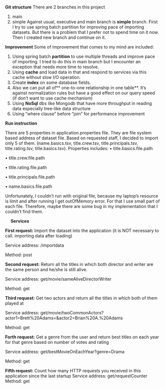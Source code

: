 **Git structure**
There are 2 branches in this project 
1.	main 
2.	simple 
Against usual, executive and main branch is **simple** branch. First I try to use spring batch partition for improving pace of importing datasets. But there is a problem that I prefer not to spend time on it now. Then I created new branch and continue on it. 

**Improvement**
Some of improvement that comes to my mind are included:
1.	Using spring batch **partition** to use multiple threads and improve pace of importing. I tried to do this in main branch but I encounter an exception that needs more time to resolve.
2.	Using **cache** and load data in that and respond to services via this cache without slow I/O operation.
3.	Create **index** on some database fields.
4.	Also we can put all of** one-to-one relationship in one table**.  It’s against normalization rules but have a good effect on our query speed (if don’t  want to use cache mechanism) 
5.	Using **NoSql** dbs like Mongodb that have more throughput in reading data especially tree-like data structure
6.	Using “where clause” before “join” for performance improvement

**Run instruction**

There are 5 properties in application.properties file. They are file system based address of dataset file. Based on requested staff, I decided to import only 5 of them. (name.basics.tsv, title.crew.tsv, title.principals.tsv, title.rating.tsv, title.basics.tsv).
Properties includes:
•	title.basics.file.path

•	title.crew.file.path

•	title.rating.file.path

•	title.principals.file.path

•	name.basics.file.path


Unfortunately, I couldn’t run with original file, because my laptop’s resource is limit and after running I get outOfMemory error. For that I use small part of each file. Therefore, maybe there are some bug in my implementation that I couldn’t find them.

 
**Services** 

**First request:**   Import the dataset into the application (it is NOT necessary to call. importing data after loading)

Service address: /importdata

Method: post



**Second request:** Return all the titles in which both director and writer are the same person and he/she is still alive.

Service address: get/movie/sameAliveDirectorWriter

Method: get




**Third request:** Get two actors and return all the titles in which both of them played at

Service address: get/movie/twoCommonActors?actor1=Brett%20Adams=&actor2=Brian%20A.%20Adams

Method: get


**Forth request:** Get a genre from the user and return best titles on each year for that genre based on number of votes and rating

Service address: get/bestMovieOnEachYear?genre=Drama

Method: get


**Fifth request:** Count how many HTTP requests you received in this application since the last startup
Service address: get/requestCounter
Method: get


